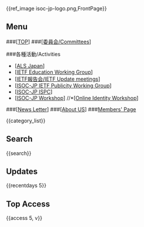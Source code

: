 {{ref_image isoc-jp-logo.png,FrontPage}}

## Menu
###[[TOP](FrontPage)]
###[[委員会/Committees](Committees)]

###各種活動/Activities
* [[ALS Japan](ALS_Japan)]
* [[IETF Education Working Group](IETFEduWG)]
* [[IETF報告会/IETF Update meetings](IETF_Update_Meeting)]
* [[ISOC-JP IETF Publicity Working Group](IETFpubWG)]
* [[ISOC-JP ISPC](ISPC)]
* [[ISOC-JP Workshop](ISOC_JP_Workshop)]
//*[[Online Identity Workshop](OnlineIdentityWorkshop)]


###[[News Letter](NewsLetter)]
###[[About US](AboutUS)]
###[Members' Page](http://www.isoc.jp/members)

{{category_list}}
## Search
{{search}}
## Updates
{{recentdays 5}}
## Top Access
{{access 5, v}}